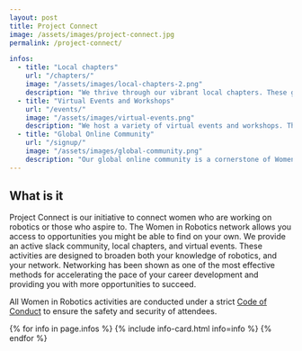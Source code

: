 ```yaml
---
layout: post
title: Project Connect
image: /assets/images/project-connect.jpg
permalink: /project-connect/

infos:
  - title: "Local chapters"
    url: "/chapters/"
    image: "/assets/images/local-chapters-2.png"
    description: "We thrive through our vibrant local chapters. These groups convene regularly, offering a supportive space for women to network, exchange knowledge, and bolster each other's careers. Joining a local chapter allows women to form meaningful connections within their region, benefiting from peer support and collaborative guidance."
  - title: "Virtual Events and Workshops"
    url: "/events/"
    image: "/assets/images/virtual-events.png"
    description: "We host a variety of virtual events and workshops. These include webinars, skill-building sessions, and online networking opportunities, enabling women to expand their knowledge, share insights, and connect with peers worldwide from the convenience of their homes."
  - title: "Global Online Community"
    url: "/signup/"
    image: "/assets/images/global-community.png"
    description: "Our global online community is a cornerstone of Women in Robotics. This community allows women from around the globe to interact, share their journeys, and access a rich repository of resources and information. Whether seeking advice, mentorship, or professional development, our online community provides invaluable support to women in robotics."
---
```


## What is it

Project Connect is our initiative to connect women who are working on robotics or those who aspire to.  The Women in Robotics network allows you access to opportunities you might be able to find on your own.  We provide an active slack community, local chapters, and virtual events.  These activities are designed to broaden both your knowledge of robotics, and your network.  Networking has been shown as one of the most effective methods for accelerating the pace of your career development and providing you with more opportunities to succeed.

All Women in Robotics activities are conducted under a strict [Code of Conduct](/code-of-conduct/) to ensure the safety and security of attendees.

<div class="row">
{% for info in page.infos %}
{% include info-card.html info=info %}
{% endfor %}
</div>
